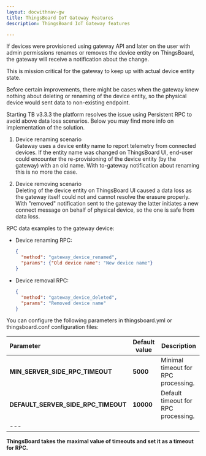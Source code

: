 ```yaml
---
layout: docwithnav-gw
title: ThingsBoard IoT Gateway Features
description: ThingsBoard IoT Gateway features 

---
```



If devices were provisioned using gateway API and later on the user with admin permissions renames or removes the device entity on ThingsBoard, the gateway will receive a notification about the change.  

This is mission critical for the gateway to keep up with actual device entity state.  

Before certain improvements, there might be cases when the gateway knew nothing about deleting or renaming of the device entity, so the physical device would sent data to non-existing endpoint.  

Starting TB v3.3.3 the platform resolves the issue using Persistent RPC to avoid above data loss scenarios. Below you may find more info on implementation of the solution.

1. Device renaming scenario    
    Gateway uses a device entity name to report telemetry from connected devices. If the entity name was changed on ThingsBoard UI, end-user could encounter the re-provisioning of the device entity (by the gateway) with an old name. With to-gateway notification about renaming this is no more the case.  


2. Device removing scenario  
    Deleting of the device entity on ThingsBoard UI caused a data loss as the gateway itself could not and cannot resolve the erasure properly. With "removed" notification sent to the gateway the latter initiates a new connect message on behalf of physical device, so the one is safe from data loss.  

RPC data examples to the gateway device:  

- Device renaming RPC:  

    ```json
    {
      "method": "gateway_device_renamed",
      "params": {"Old device name": "New device name"}
    }
    
    ```

- Device removal RPC:  

    ```json
    {
      "method": "gateway_device_deleted",
      "params": "Removed device name"
    }
    
    ```

You can configure the following parameters in thingsboard.yml or thingsboard.conf configuration files:  

| **Parameter**                         | **Default value** | **Description**                        |
|:-|-|-|
| **MIN_SERVER_SIDE_RPC_TIMEOUT**       | **5000**          | Minimal timeout for RPC processing.    |
| **DEFAULT_SERVER_SIDE_RPC_TIMEOUT**   | **10000**         | Default timeout for RPC processing.    |
|---


**ThingsBoard takes the maximal value of timeouts and set it as a timeout for RPC.**  
